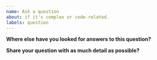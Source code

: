 ```yaml
---
name: Ask a question
about: if it's complex or code-related.
labels: question
---
```

<!--
  Thanks for sticking with us! Please answer the following questions:
-->

**Where else have you looked for answers to this question?**

**Share your question with as much detail as possible?**
